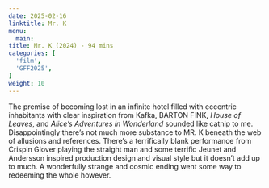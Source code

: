 ```yaml
---
date: 2025-02-16
linktitle: Mr. K
menu:
  main:
title: Mr. K (2024) - 94 mins
categories: [
  'film',
  'GFF2025',
]
weight: 10
---
```


The premise of becoming lost in an infinite hotel filled with eccentric inhabitants with clear inspiration from Kafka, BARTON FINK, *House of Leaves*, and *Alice’s Adventures in Wonderland* sounded like catnip to me. Disappointingly there’s not much more substance to MR. K beneath the web of allusions and references. There’s a terrifically blank performance from Crispin Glover playing the straight man and some terrific Jeunet and Andersson inspired production design and visual style but it doesn’t add up to much. A wonderfully strange and cosmic ending went some way to redeeming the whole however.
